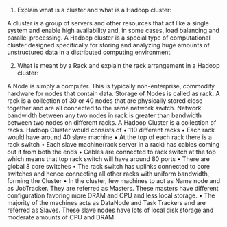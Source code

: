 1.	Explain what is a cluster and what is a Hadoop cluster:

A cluster is a group of servers and other resources that act like a single system and enable high availability and, in some cases, load balancing and parallel processing. 
A Hadoop cluster is a special type of computational cluster designed specifically for storing and analyzing huge amounts of unstructured data in a distributed computing environment. 

2.	What is meant by a Rack and explain the rack arrangement in a Hadoop cluster:

A Node is simply a computer. This is typically non-enterprise, commodity hardware for nodes that contain data. Storage of Nodes is called as rack. A rack is a collection of 30 or 40 nodes that are physically stored close together and are all connected to the same network switch. Network bandwidth between any two nodes in rack is greater than bandwidth between two nodes on different racks. A Hadoop Cluster is a collection of racks.
Hadoop Cluster would consists of
•	110 different racks
•	Each rack would have around 40 slave machine
•	At the top of each rack there is a rack switch
•	Each slave machine(rack server in a rack) has cables coming out it from both the ends
•	Cables are connected to rack switch at the top which means that top rack switch will have around 80 ports
•	There are global 8 core switches
•	The rack switch has uplinks connected to core switches and hence connecting all other racks with uniform bandwidth, forming the Cluster
•	In the cluster, few machines to act as Name node and as JobTracker. They are referred as Masters. These masters have different configuration favoring more DRAM and CPU and less local storage.
•	The majority of the machines acts as DataNode and Task Trackers and are referred as Slaves. These slave nodes have lots of local disk storage and moderate amounts of CPU and DRAM

